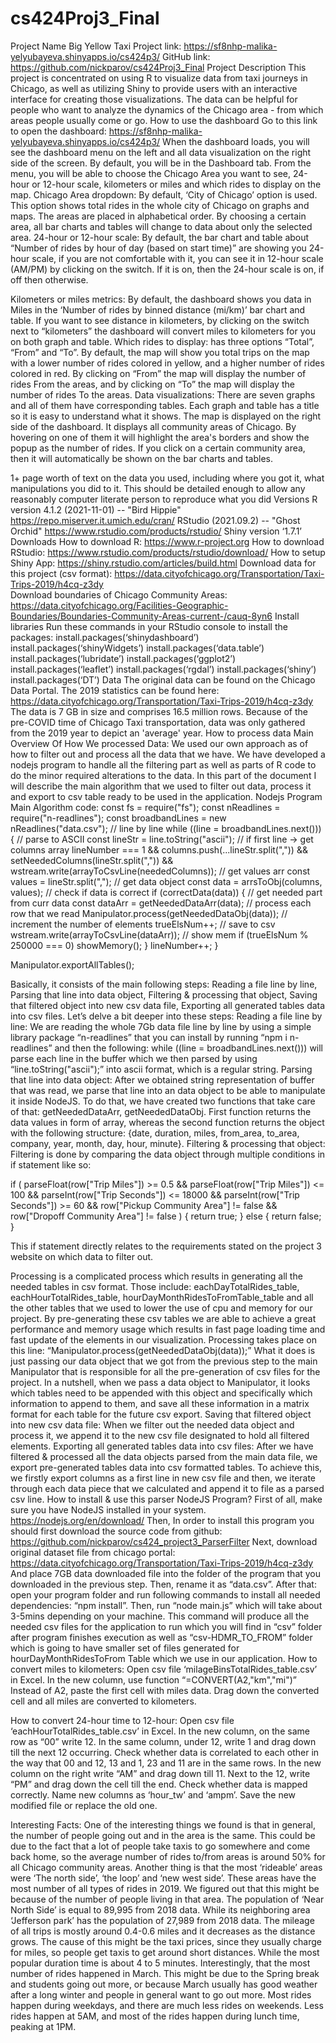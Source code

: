 # cs424Proj3_Final
 
Project Name
Big Yellow Taxi
Project link: https://sf8nhp-malika-yelyubayeva.shinyapps.io/cs424p3/ 
GitHub link: https://github.com/nickparov/cs424Proj3_Final 
Project Description
This project is concentrated on using R to visualize data from taxi journeys in Chicago, as well as utilizing Shiny to provide users with an interactive interface for creating those visualizations. The data can be helpful for people who want to analyze the dynamics of the Chicago area - from which areas people usually come or go. 
How to use the dashboard
Go to this link to open the dashboard: https://sf8nhp-malika-yelyubayeva.shinyapps.io/cs424p3/ 
When the dashboard loads, you will see the dashboard menu on the left and all data visualization on the right side of the screen. By default, you will be in the Dashboard tab.
From the menu, you will be able to choose the Chicago Area you want to see, 24-hour or 12-hour scale, kilometers or miles and which rides to display on the map.
Chicago Area dropdown: By default, ‘City of Chicago’ option is used. This option shows total rides in the whole city of Chicago on graphs and maps. The areas are placed in alphabetical order. By choosing a certain area, all bar charts and tables will change to data about only the selected area.
24-hour or 12-hour scale: By default, the bar chart and table about “Number of rides by hour of day (based on start time)” are showing you 24-hour scale, if you are not comfortable with it, you can see it in 12-hour scale (AM/PM) by clicking on the switch. If it is on, then the 24-hour scale is on, if off then otherwise. 

Kilometers or miles metrics: By default, the dashboard shows you data in Miles in the ‘Number of rides by binned distance (mi/km)’ bar chart and table. If you want to see distance in kilometers, by clicking on the switch next to “kilometers” the dashboard will convert miles to kilometers for you on both graph and table.
Which rides to display: has three options “Total”, “From” and “To”. By default, the map will show you total trips on the map with a lower number of rides colored in yellow, and a higher number of rides colored in red. By clicking on “From” the map will display the number of rides From the areas, and by clicking on “To” the map will display the number of rides To the areas.
Data visualizations:
	There are seven graphs and all of them have corresponding tables. Each graph and table has a title so it is easy to understand what it shows.
	The map is displayed on the right side of the dashboard. It displays all community areas of Chicago. By hovering on one of them it will highlight the area's borders and show the popup as the number of rides. If you click on a certain community area, then it will automatically be shown on the bar charts and tables.

1+ page worth of text on the data you used, including where you got it, what manipulations you did to it. This should be detailed enough to allow any reasonably computer literate person to reproduce what you did 
Versions
R version 4.1.2 (2021-11-01) -- "Bird Hippie" https://repo.miserver.it.umich.edu/cran/ 
RStudio (2021.09.2) -- "Ghost Orchid" https://www.rstudio.com/products/rstudio/ 
Shiny version ‘1.7.1’
Downloads
How to download R: https://www.r-project.org 
How to download RStudio: https://www.rstudio.com/products/rstudio/download/ 
How to setup Shiny App: https://shiny.rstudio.com/articles/build.html 
Download data for this project (csv format): https://data.cityofchicago.org/Transportation/Taxi-Trips-2019/h4cq-z3dy  
Download boundaries of Chicago Community Areas: https://data.cityofchicago.org/Facilities-Geographic-Boundaries/Boundaries-Community-Areas-current-/cauq-8yn6 
Install libraries
Run these commands in your RStudio console to install the packages:
install.packages(‘shinydashboard’)
install.packages(‘shinyWidgets’)
install.packages(‘data.table’)
install.packages(‘lubridate’)
install.packages(‘ggplot2’)
install.packages(‘leaflet’)
install.packages(‘rgdal’)
install.packages(‘shiny’)
install.packages(‘DT’)
Data
The original data can be found on the Chicago Data Portal. The 2019 statistics can be found here: https://data.cityofchicago.org/Transportation/Taxi-Trips-2019/h4cq-z3dy  
The data is 7 GB in size and comprises 16.5 million rows. Because of the pre-COVID time of Chicago Taxi transportation, data was only gathered from the 2019 year to depict an 'average' year.
How to process data
Main Overview Of How We processed Data:
We used our own approach as of how to filter out and process all the data that we have. We have developed a nodejs program to handle all the filtering part as well as parts of R code to do the minor required alterations to the data. 
In this part of the document I will describe the main algorithm that we used to filter out data, process it and export to csv table ready to be used in the application.
Nodejs Program Main Algorithm code:
const fs = require("fs");
const nReadlines = require("n-readlines");
const broadbandLines = new nReadlines("data.csv");
// line by line
while ((line = broadbandLines.next())) {
   // parse to ASCII
   const lineStr = line.toString("ascii");
   // if first line -> get columns array
   lineNumber === 1 &&
       columns.push(...lineStr.split(",")) &&
       setNeededColumns(lineStr.split(",")) &&
       wstream.write(arrayToCsvLine(neededColumns));
   // get values arr
   const values = lineStr.split(",");
   // get data object
   const data = arrsToObj(columns, values); 
   // check if data is correct
   if (correctData(data)) {
       // get needed part from curr data
       const dataArr = getNeededDataArr(data);
	// process each row that we read
       Manipulator.process(getNeededDataObj(data));
	// increment the number of elements
       trueElsNum++;
       // save to csv
       wstream.write(arrayToCsvLine(dataArr));
       // show mem
       if (trueElsNum % 250000 === 0) showMemory();
   }
   lineNumber++;
}

Manipulator.exportAllTables();

Basically, it consists of the main following steps: 
Reading a file line by line, 
Parsing that line into data object, 
Filtering & processing that object, 
Saving that filtered object into new csv data file, 
Exporting all generated tables data into csv files. 
Let’s delve a bit deeper into these steps:
Reading a file line by line:
We are reading the whole 7Gb data file line by line by using a simple library package “n-readlines” that you can install by running “npm i n-readlines” and then the following:
while ((line = broadbandLines.next())) will parse each line in the buffer which we then parsed by using “line.toString("ascii");” into ascii format, which is a regular string.
Parsing that line into data object:
After we obtained string representation of buffer that was read, we parse that line into an data object to be able to manipulate it inside NodeJS. To do that, we have created two functions that take care of that: getNeededDataArr, getNeededDataObj.
First function returns the data values in form of array, whereas the second function returns the object with the following structure: {date, duration, miles, from_area, to_area, company, year, month, day, hour, minute}.
Filtering & processing that object:
Filtering is done by comparing the data object through multiple conditions in if statement like so:
 
if ( parseFloat(row["Trip Miles"]) >= 0.5 &&
     parseFloat(row["Trip Miles"]) <= 100 &&
     parseInt(row["Trip Seconds"]) <= 18000 &&
     parseInt(row["Trip Seconds"]) >= 60 &&
     row["Pickup Community Area"] != false &&
     row["Dropoff Community Area"] != false
  ) {
	return true;
   } else {
	return false;
}

This if statement directly relates to the requirements stated on the project 3 website on which data to filter out. 

Processing is a complicated process which results in generating all the needed tables in csv format.
Those include: eachDayTotalRides_table, eachHourTotalRides_table, hourDayMonthRidesToFromTable_table and all the other tables that we used to lower the use of cpu and memory for our project. 
By pre-generating these csv tables we are able to achieve a great performance and memory usage which results in fast page loading time and fast update of the elements in our visualization.
Processing takes place on this line:
“Manipulator.process(getNeededDataObj(data));”
What it does is just passing our data object that we got from the previous step to the main Manipulator that is responsible for all the pre-generation of csv files for the project. 
In a nutshell, when we pass a data object to Manipulator, it looks which tables need to be appended with this object and specifically which information to append to them, and save all these information in a matrix format for each table for the future csv export.
Saving that filtered object into new csv data file:
When we filter out the needed data object and process it, we append it to the new csv file designated to hold all filtered elements.
Exporting all generated tables data into csv files:
After we have filtered & processed all the data objects parsed from the main data file, we export pre-generated tables data into csv formatted tables. To achieve this, we firstly export columns as a first line in new csv file and then, we iterate through each data piece that we calculated and append it to file as a parsed csv line. 
How to install & use this parser NodeJS Program?
First of all, make sure you have NodeJS installed in your system.
https://nodejs.org/en/download/
Then, In order to install this program you should first download the source code from github: https://github.com/nickparov/cs424_project3_ParserFilter
Next, download original dataset file from chicago portal:
https://data.cityofchicago.org/Transportation/Taxi-Trips-2019/h4cq-z3dy
And place 7GB data downloaded file into the folder of the program that you downloaded in the previous step. Then, rename it as “data.csv”.
After that: open your program folder and run following commands to install all needed dependencies: “npm install”.
Then, run “node main.js” which will take about 3-5mins depending on your machine. This command will produce all the needed csv files for the application to run which you will find in “csv” folder after program finishes execution as well as “csv-HDMR_TO_FROM” folder which is going to have smaller set of files generated for hourDayMonthRidesToFrom Table which we use in our application. 
How to convert miles to kilometers:
	Open csv file ‘milageBinsTotalRides_table.csv’ in Excel.
	In the new column, use function “=CONVERT(A2,"km","mi")” 
	Instead of A2, paste the first cell with miles data.
	Drag down the converted cell and all miles are converted to kilometers.

How to convert 24-hour time to 12-hour:
	Open csv file ‘eachHourTotalRides_table.csv’ in Excel.
	In the new column, on the same row as “00” write 12.
	In the same column, under 12, write 1 and drag down till the next 12 occurring.
	Check whether data is correlated to each other in the way that 00 and 12, 13 and 1, 23 and 11 are in the same rows.
	In the new column on the right write “AM” and drag down till 11. Next to the 12, write “PM” and drag down the cell till the end.
	Check whether data is mapped correctly.
	Name new columns as ‘hour_tw’ and ‘ampm’.
	Save the new modified file or replace the old one.

Interesting Facts:
One of the interesting things we found is that in general, the number of people going out and in the area is the same. This could be due to the fact that a lot of people take taxis to go somewhere and come back home, so the average number of rides to/from areas is around 50% for all Chicago community areas.
Another thing is that the most ‘rideable’ areas were ‘The north side’, ‘the loop’ and ‘new west side’. These areas have the most number of all types of rides in 2019. We figured out that this might be because of the number of people living in that area. The population of ‘Near North Side’ is equal to 89,995 from 2018 data. While its neighboring area ‘Jefferson park’ has the population of 27,989 from 2018 data.
The mileage of all trips is mostly around 0.4-0.6 miles and it decreases as the distance grows. The cause of this might be the taxi prices, since they usually charge for miles, so people get taxis to get around short distances. While the most popular duration time is about 4 to 5 minutes. 
Interestingly, that the most number of rides happened in March. This might be due to the Spring break and students going out more, or because March usually has good weather after a long winter and people in general want to go out more.
Most rides happen during weekdays, and there are much less rides on weekends.
Less rides happen at 5AM, and most of the rides happen during lunch time, peaking at 1PM.
